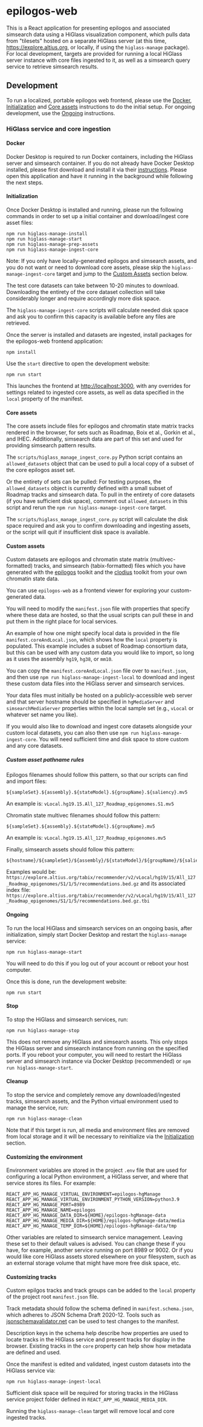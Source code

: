 # epilogos-web

This is a React application for presenting epilogos and associated simsearch data using a HiGlass visualization component, which pulls data from "tilesets" hosted on a separate HiGlass server (at this time, https://explore.altius.org, or locally, if using the `higlass-manage` package). For local development, targets are provided for running a local HiGlass server instance with core files ingested to it, as well as a simsearch query service to retrieve simsearch results.

## Development

To run a localized, portable epilogos web frontend, please use the [Docker](#docker), [Initialization](#initialization) and [Core assets](#core-assets) instructions to do the initial setup. For ongoing development, use the [Ongoing](#ongoing) instructions.

### HiGlass service and core ingestion

#### Docker

Docker Desktop is required to run Docker containers, including the HiGlass server and simsearch container. If you do not already have Docker Desktop installed, please first download and install it via their [instructions](https://docs.docker.com/desktop/). Please open this application and have it running in the background while following the next steps.

#### Initialization

Once Docker Desktop is installed and running, please run the following commands in order to set up a initial container and download/ingest core asset files:

```
npm run higlass-manage-install
npm run higlass-manage-start
npm run higlass-manage-prep-assets
npm run higlass-manage-ingest-core
```

Note: If you only have locally-generated epilogos and simsearch assets, and you do not want or need to download core assets, please skip the `higlass-manage-ingest-core` target and jump to the [Custom Assets](#custom-assets) section below.

The test core datasets can take between 10-20 minutes to download. Downloading the entirety of the core dataset collection will take considerably longer and require accordingly more disk space.

The `higlass-manage-ingest-core` scripts will calculate needed disk space and ask you to confirm this capacity is available before any files are retrieved.

Once the server is installed and datasets are ingested, install packages for the epilogos-web frontend application:

```
npm install
```

Use the `start` directive to open the development website:

```
npm run start
```

This launches the frontend at [http://localhost:3000](http://localhost:3000), with any overrides for settings related to ingested core assets, as well as data specified in the `local` property of the manifest.

#### Core assets

The core assets include files for epilogos and chromatin state matrix tracks rendered in the browser, for sets such as Roadmap, Boix et al., Gorkin et al., and IHEC. Additionally, simsearch data are part of this set and used for providing simsearch pattern results.

The `scripts/higlass_manage_ingest_core.py` Python script contains an `allowed_datasets` object that can be used to pull a local copy of a subset of the core epilogos asset set.

Or the entirety of sets can be pulled: For testing purposes, the `allowed_datasets` object is currently defined with a small subset of Roadmap tracks and simsearch data. To pull in the entirety of core datasets (if you have sufficient disk space), comment out `allowed_datasets` in this script and rerun the `npm run higlass-manage-ingest-core` target.

The `scripts/higlass_manage_ingest_core.py` script will calculate the disk space required and ask you to confirm downloading and ingesting assets, or the script will quit if insufficient disk space is available.

#### Custom assets

Custom datasets are epilogos and chromatin state matrix (multivec-formatted) tracks, and simsearch (tabix-formatted) files which you have generated with the [epilogos](https://github.com/meuleman/epilogos) toolkit and the [clodius](https://github.com/higlass/clodius) toolkit from your own chromatin state data.

You can use `epilogos-web` as a frontend viewer for exploring your custom-generated data. 

You will need to modify the `manifest.json` file with properties that specify where these data are hosted, so that the usual scripts can pull these in and put them in the right place for local services.

An example of how one might specify local data is provided in the file `manifest.coreAndLocal.json`, which shows how the `local` property is populated. This example includes a subset of Roadmap consortium data, but this can be used with any custom data you would like to import, so long as it uses the assembly `hg19`, `hg38`, or `mm10`.

You can copy the `manifest.coreAndLocal.json` file over to `manifest.json`, and then use `npm run higlass-manage-ingest-local` to download and ingest these custom data files into the HiGlass server and simsearch services.

Your data files must initially be hosted on a publicly-accessible web server and that server hostname should be specified in `hgMediaServer` and `simsearchMediaServer` properties within the local sample set (e.g., `vLocal` or whatever set name you like).

If you would also like to download and ingest core datasets alongside your custom local datasets, you can also then use `npm run higlass-manage-ingest-core`. You will need sufficient time and disk space to store custom and any core datasets.

##### Custom asset pathname rules

Epilogos filenames should follow this pattern, so that our scripts can find and import files:

```
${sampleSet}.${assembly}.${stateModel}.${groupName}.${saliency}.mv5
```

An example is: `vLocal.hg19.15.All_127_Roadmap_epigenomes.S1.mv5`

Chromatin state multivec filenames should follow this pattern:

```
${sampleSet}.${assembly}.${stateModel}.${groupName}.mv5
```

An example is: `vLocal.hg19.15.All_127_Roadmap_epigenomes.mv5`

Finally, simsearch assets should follow this pattern:

```
${hostname}/${sampleSet}/${assembly}/${stateModel}/${groupName}/${saliency}/${windowSize}/${windowSpan}/...
```

Examples would be: `https://explore.altius.org/tabix/recommender/v2/vLocal/hg19/15/All_127_Roadmap_epigenomes/S1/1/5/recommendations.bed.gz` and its associated index file: `https://explore.altius.org/tabix/recommender/v2/vLocal/hg19/15/All_127_Roadmap_epigenomes/S1/1/5/recommendations.bed.gz.tbi`

#### Ongoing

To run the local HiGlass and simsearch services on an ongoing basis, after initialization, simply start Docker Desktop and restart the `higlass-manage` service:

```
npm run higlass-manage-start
```

You will need to do this if you log out of your account or reboot your host computer.

Once this is done, run the development website:

```
npm run start
```

#### Stop

To stop the HiGlass and simsearch services, run:

```
npm run higlass-manage-stop
```

This does not remove any HiGlass and simsearch assets. This only stops the HiGlass server and simsearch instance from running on the specified ports. If you reboot your computer, you will need to restart the HiGlass server and simsearch instance via Docker Desktop (recommended) or `npm run higlass-manage-start`.

#### Cleanup

To stop the service and completely remove any downloaded/ingested tracks, simsearch assets, and the Python virtual environment used to manage the service, run:

```
npm run higlass-manage-clean
```

Note that if this target is run, all media and environment files are removed from local storage and it will be necessary to reinitialize via the [Initialization](#initialization) section.

#### Customizing the environment

Environment variables are stored in the project `.env` file that are used for configuring a local Python environment, a HiGlass server, and where that service stores its files. For example:

```
REACT_APP_HG_MANAGE_VIRTUAL_ENVIRONMENT=epilogos-hgManage
REACT_APP_HG_MANAGE_VIRTUAL_ENVIRONMENT_PYTHON_VERSION=python3.9
REACT_APP_HG_MANAGE_PORT=8989
REACT_APP_HG_MANAGE_NAME=epilogos
REACT_APP_HG_MANAGE_DATA_DIR=${HOME}/epilogos-hgManage-data
REACT_APP_HG_MANAGE_MEDIA_DIR=${HOME}/epilogos-hgManage-data/media
REACT_APP_HG_MANAGE_TEMP_DIR=${HOME}/epilogos-hgManage-data/tmp
```

Other variables are related to simsearch service management. Leaving these set to their default values is advised. You can change these if you have, for example, another service running on port 8989 or 9002. Or if you would like core HiGlass assets stored elsewhere on your filesystem, such as an external storage volume that might have more free disk space, etc.

#### Customizing tracks

Custom epilgos tracks and track groups can be added to the `local` property of the project root `manifest.json` file. 

Track metadata should follow the schema defined in `manifest.schema.json`, which adheres to JSON Schema Draft 2020-12. Tools such as [jsonschemavalidator.net](jsonschemavalidator.net) can be used to test changes to the manifest.

Description keys in the schema help describe how properties are used to locate tracks in the HiGlass service and present tracks for display in the browser. Existing tracks in the `core` property can help show how metadata are defined and used.

Once the manifest is edited and validated, ingest custom datasets into the HiGlass service via:

```
npm run higlass-manage-ingest-local
```

Sufficient disk space will be required for storing tracks in the HiGlass service project folder defined in `REACT_APP_HG_MANAGE_MEDIA_DIR`.

Running the `higlass-manage-clean` target will remove local and core ingested tracks.